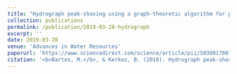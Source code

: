 ```yaml
---
title: "Hydrograph peak-shaving using a graph-theoretic algorithm for placement of hydraulic control structures"
collection: publications
permalink: /publication/2019-03-28-hydrograph
excerpt: ''
date: 2019-03-28
venue: 'Advances in Water Resources'
paperurl: 'https://www.sciencedirect.com/science/article/pii/S0309170818307322'
citation: '<b>Bartos, M.</b>, & Kerkez, B. (2019). Hydrograph peak-shaving using a graph-theoretic algorithm for placement of hydraulic control structures. <i>Advances in Water Resources</i>, 127, 167–179. doi:10.1016/j.advwatres.2019.03.016'
---
```


<!-- This paper is about the number 1. The number 2 is left for future work. -->

<!-- [Download paper here](http://academicpages.github.io/files/paper1.pdf) -->

<!-- Recommended citation: Your Name, You. (2009). "Paper Title Number 1." <i>Journal 1</i>. 1(1). -->
